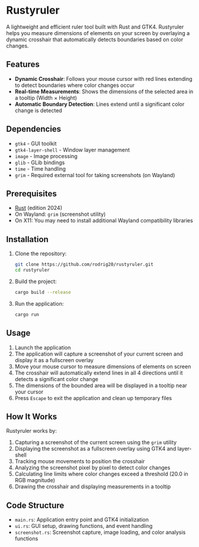 # Rustyruler

A lightweight and efficient ruler tool built with Rust and GTK4. Rustyruler helps you measure dimensions of elements on your screen by overlaying a dynamic crosshair that automatically detects boundaries based on color changes.

## Features

- **Dynamic Crosshair**: Follows your mouse cursor with red lines extending to detect boundaries where color changes occur
- **Real-time Measurements**: Shows the dimensions of the selected area in a tooltip (Width × Height)
- **Automatic Boundary Detection**: Lines extend until a significant color change is detected

## Dependencies

- `gtk4` - GUI toolkit
- `gtk4-layer-shell` - Window layer management
- `image` - Image processing
- `glib` - GLib bindings
- `time` - Time handling
- `grim` - Required external tool for taking screenshots (on Wayland)

## Prerequisites

- [Rust](https://www.rust-lang.org/tools/install) (edition 2024)
- On Wayland: `grim` (screenshot utility)
- On X11: You may need to install additional Wayland compatibility libraries

## Installation

1. Clone the repository:
   ```bash
   git clone https://github.com/rodrig20/rustyruler.git
   cd rustyruler
   ```

2. Build the project:
   ```bash
   cargo build --release
   ```

3. Run the application:
   ```bash
   cargo run
   ```

## Usage

1. Launch the application
2. The application will capture a screenshot of your current screen and display it as a fullscreen overlay
3. Move your mouse cursor to measure dimensions of elements on screen
4. The crosshair will automatically extend lines in all 4 directions until it detects a significant color change
5. The dimensions of the bounded area will be displayed in a tooltip near your cursor
6. Press `Escape` to exit the application and clean up temporary files

## How It Works

Rustyruler works by:

1. Capturing a screenshot of the current screen using the `grim` utility
2. Displaying the screenshot as a fullscreen overlay using GTK4 and layer-shell
3. Tracking mouse movements to position the crosshair
4. Analyzing the screenshot pixel by pixel to detect color changes
5. Calculating line limits where color changes exceed a threshold (20.0 in RGB magnitude)
6. Drawing the crosshair and displaying measurements in a tooltip

## Code Structure

- `main.rs`: Application entry point and GTK4 initialization
- `ui.rs`: GUI setup, drawing functions, and event handling
- `screenshot.rs`: Screenshot capture, image loading, and color analysis functions
